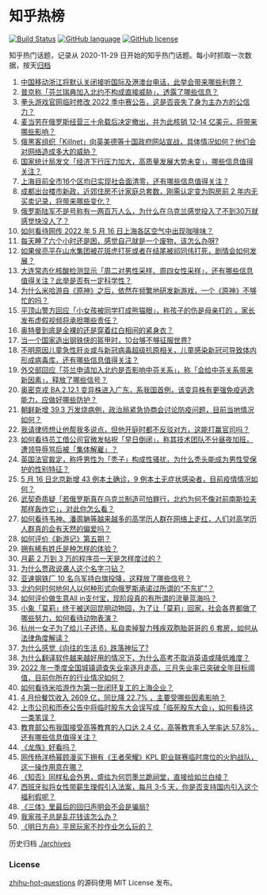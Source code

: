 # 知乎热榜
[![Build Status](https://github.com/ToWeLong/zhihu-hot-questions/workflows/CI/badge.svg)](https://github.com/ToWeLong/zhihu-hot-questions/actions)
[![GitHub language](https://img.shields.io/badge/language-golang-orange.svg)](https://golang.org/)
[![GitHub license](https://img.shields.io/github/license/ToWeLong/zhihu-hot-questions)](https://github.com/ToWeLong/zhihu-hot-questions/blob/main/LICENSE)

知乎热门话题，记录从 2020-11-29 日开始的知乎热门话题。每小时抓取一次数据，按天[归档](./archives)

<!-- BEGIN -->

1. [中国移动浙江将默认关闭接听国际及港澳台电话，此举会带来哪些利弊？](https://www.zhihu.com/question/532345093)
1. [普京称「芬兰瑞典加入北约不构成直接威胁」，透露了哪些信息？](https://www.zhihu.com/question/533132423)
1. [拳头游戏官网临时修改 2022 季中赛公告，这是否丧失了身为主办方的公信力？](https://www.zhihu.com/question/532991597)
1. [麦当劳在俄罗斯经营三十余载后决定撤出，并为此核销 12-14 亿美元，将带来哪些影响？](https://www.zhihu.com/question/533123039)
1. [俄黑客组织「Killnet」向英美德等十国政府网站宣战，具体情况如何？他们会对网络造成多大的威胁？](https://www.zhihu.com/question/533180623)
1. [国家统计局发文「经济下行压力加大，高质量发展大势未变」，哪些信息值得关注？](https://www.zhihu.com/question/533034507)
1. [上海目前全市16个区均已实现社会面清零，还有哪些信息值得关注？](https://www.zhihu.com/question/533195497)
1. [成都出台楼市新政，近郊住房不计家庭总套数，刚需认定变为购房前 2 年内无买卖记录，将带来哪些变化？](https://www.zhihu.com/question/533124756)
1. [俄罗斯陆军不是号称有一两百万人么，为什么在乌克兰感觉投入了不到30万就感觉快没人了？](https://www.zhihu.com/question/533000645)
1. [如何看待网传 2022 年 5 月 16 日上海各区空气中出现咖啡味？](https://www.zhihu.com/question/533149598)
1. [每天睡了六个小时还是困，感觉自己就是一个废物，该怎么办呀?](https://www.zhihu.com/question/533002352)
1. [如果侯亮平在山水集团被花斑虎打死或者在结尾被祁同伟打死，剧情会如何发展？](https://www.zhihu.com/question/59234359)
1. [大连常态化核酸检测显示「周二对男性采样、周四女性采样」，还有哪些信息值得关注？此举是否有一定科学性？](https://www.zhihu.com/question/533159693)
1. [为什么米哈游自《原神》之后，依然在频繁地研发新游戏，一个《原神》不够忙的吗？](https://www.zhihu.com/question/532668770)
1. [平顶山警方回应「小女孩被同学打成熊猫眼」，称孩子的伤是母亲打的 ，家长发布虚假视频将承担哪些责任？](https://www.zhihu.com/question/533034592)
1. [奥特曼到底是全裸的还是穿着红白相间的紧身衣？](https://www.zhihu.com/question/20178182)
1. [当一个国家造出钢铁侠的盔甲时，10台够不够征服世界?](https://www.zhihu.com/question/360965302)
1. [不明原因儿童急性肝炎或与新冠病毒超级抗原相关，儿童感染新冠可导致体内形成病毒库，还有哪些信息值得关注？](https://www.zhihu.com/question/533016557)
1. [外交部回应「芬兰申请加入北约是否影响中芬关系」，称「会给中芬关系带来新因素」，释放了哪些信号？](https://www.zhihu.com/question/533101107)
1. [奥密克戎 BA.2.12.1 变异株进入广东，系我国首例，该变异株有更强免疫逃逸能力，应做好哪些防护？](https://www.zhihu.com/question/533187531)
1. [朝鲜新增 39.3 万发烧病例，政治局紧急协商会讨论防疫问题，目前当地情况如何？](https://www.zhihu.com/question/533068486)
1. [我请律师想让他帮我多说点，但他开庭时都不反驳对方，这能打赢官司吗？](https://www.zhihu.com/question/522242974)
1. [如何看待员工借公司官微发帖祝「早日倒闭」，称其技术团队不分昼夜加班，遭领导辱骂后被「集体解雇」？](https://www.zhihu.com/question/533117616)
1. [英国法官裁定，称呼男性为「秃子」构成性骚扰，为什么秃头能成为男性受保护的性别特征？](https://www.zhihu.com/question/533020231)
1. [5 月 16 日北京新增 43 例本土确诊，9 例本土无症状感染者，目前疫情情况如何？](https://www.zhihu.com/question/533173374)
1. [武契奇质疑「若俄罗斯真在乌克兰制造可怕罪行，北约为何不像对前南斯拉夫那样轰炸它」，对此你怎么看？](https://www.zhihu.com/question/533095886)
1. [如何看待韦神、潘周聃等越来越多的高学历人群在网络上走红，人们对高学历人群真的会有天然的偏爱吗？](https://www.zhihu.com/question/533039533)
1. [如何评价《新游记》第五期？](https://www.zhihu.com/question/532824561)
1. [拥有稀有姓氏是种怎样的体验？](https://www.zhihu.com/question/32118103)
1. [月薪 2 万到 3 万的程序员一天是怎样度过的？](https://www.zhihu.com/question/528917068)
1. [为什么贾政说袭人这个名字刁钻？](https://www.zhihu.com/question/282114321)
1. [亚速钢铁厂 10 名乌军持白旗投降，这释放了哪些信号？](https://www.zhihu.com/question/533087983)
1. [北约何时何地何人以何种形式向俄罗斯承诺过所谓的“不东扩”？](https://www.zhihu.com/question/532894386)
1. [如何评价做生意All in支付宝，现阶段真的有所谓的流量蓝海吗？](https://www.zhihu.com/question/532949363)
1. [小象「莫莉」终于被送回昆明动物园，为了让「莫莉」回家，社会各界都做了哪些努力，如何看待动物表演？](https://www.zhihu.com/question/533064140)
1. [杭州一女子为了给儿子还债，私自卖掉智力残疾双胞胎哥哥的 6 套房，如何从法律角度解读？](https://www.zhihu.com/question/532973245)
1. [为什么感觉《向往的生活 6》跌落神坛了?](https://www.zhihu.com/question/530804597)
1. [为什么翻译软件越来越好用的情况下，为什么高考不取消英语或降低难度？](https://www.zhihu.com/question/514370009)
1. [2022 年一季度全国城镇调查失业率逐月走高，三月失业率已突破全年目标阈值，目前你所在的行业情况如何？](https://www.zhihu.com/question/533032790)
1. [如何看待米哈游作为第一批闭环复工的上海企业？](https://www.zhihu.com/question/533125869)
1. [4 月份餐饮收入 2609 亿，同比降 22.7% ，主要受哪些因素影响？](https://www.zhihu.com/question/533030915)
1. [上市公司和而泰公告中将临时股东大会误写成「临死股东大会」，如何看待这一类笔误？](https://www.zhihu.com/question/533128878)
1. [教育部公布我国接受高等教育的人口达 2.4 亿，高等教育毛入学率达 57.8%，还有哪些信息值得关注？](https://www.zhihu.com/question/533198245)
1. [《龙族》好看吗？](https://www.zhihu.com/question/319986458)
1. [网传杨洋杨幂顾漫买下拥有《王者荣耀》KPL 职业联赛临时席位的火豹战队，这一操作用意在哪？](https://www.zhihu.com/question/533210643)
1. [《知否》同样私会外男，盛纮为何罚墨兰跪祠堂，直接给如兰白绫？](https://www.zhihu.com/question/405186788)
1. [西班牙拟将女性带薪生理假引入法案，每月 3-5 天，你是否支持国内引入这个福利假呢？](https://www.zhihu.com/question/532976338)
1. [《三体》里最后的回归声明会不会是骗局?](https://www.zhihu.com/question/532850565)
1. [我家孩子总是乱花钱该怎么办？](https://www.zhihu.com/question/528291722)
1. [《明日方舟》平民玩家不抄作业怎么玩的？](https://www.zhihu.com/question/531492632)

<!-- END -->

历史归档 [./archives](./archives)


### License
[zhihu-hot-questions](https://github.com/towelong/zhihu-hot-questions) 的源码使用 MIT License 发布。
